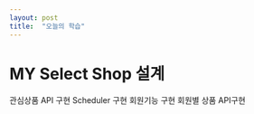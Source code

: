 ```yaml
---
layout: post
title:  "오늘의 학습"
---
```


# MY Select Shop 설계
관심상품 API 구현
Scheduler 구현
회원기능 구현
회원별 상품 API구현
